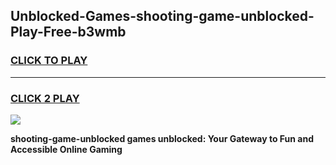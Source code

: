 
## Unblocked-Games-shooting-game-unblocked-Play-Free-b3wmb
<h3>
<a href="https://premium76.site?title=shooting-game-unblocked&ref=19M">CLICK TO PLAY</a></h3>
<hr>

<h3>
<a href="https://premium76.site?title=shooting-game-unblocked&ref=19M">CLICK 2 PLAY</a>
  
</h3>

<a href="https://premium76.site?title=shooting-game-unblocked&ref=19M"><img src="https://clearcache.store/games.png"></a>


**shooting-game-unblocked games unblocked: Your Gateway to Fun and Accessible Online Gaming**
